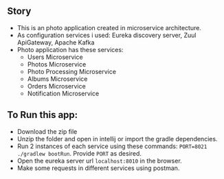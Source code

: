 ## Story
- This is an photo application created in microservice architecture.
- As configuration services i used: Eureka discovery server, Zuul ApiGateway, Apache Kafka
- Photo application has these services:
	- Users Microservice
	- Photos Microservice
	- Photo Processing Microservice
	- Albums Microservice
	- Orders Microservice
	- Notification Microservice

## To Run this app:
- Download the zip file
- Unzip the folder and open in intellij or import the gradle dependencies.
- Run 2 instances of each service using these commands: `PORT=8021 ./gradlew bootRun`. Provide `PORT` as desired.
- Open the eureka server url `localhost:8010` in the browser.
- Make some requests in different services using postman.
	
